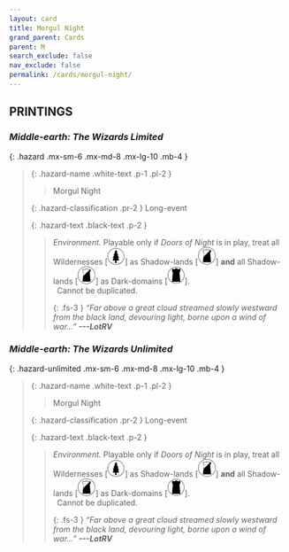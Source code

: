 ```yaml
---
layout: card
title: Morgul Night
grand_parent: Cards
parent: M
search_exclude: false
nav_exclude: false
permalink: /cards/morgul-night/
---
```


## PRINTINGS


### _Middle-earth: The Wizards Limited_

{: .hazard .mx-sm-6 .mx-md-8 .mx-lg-10 .mb-4 }
> {: .hazard-name .white-text .p-1 .pl-2 }
> > <div class="hazard-mp"></div>
> > <div class="card-name">Morgul Night</div>
>
> {: .hazard-classification .pr-2 }
> Long-event
>
> {: .hazard-text .black-text .p-2 }
> > _Environment._ Playable only if _Doors of Night_ is in play, treat all Wildernesses <nobr>[<img src="/assets/images/wilderness.svg">]</nobr> as Shadow-lands <nobr>[<img src="/assets/images/shadow-land.svg">]</nobr> **and** all Shadow-lands <nobr>[<img src="/assets/images/shadow-land.svg">]</nobr> as Dark-domains <nobr>[<img src="/assets/images/dark-domain.svg">]</nobr>. <br>&ensp;Cannot be duplicated. 
> > 
> > {: .fs-3 } 
> > _“Far above a great cloud streamed slowly westward from the black land, devouring light, borne upon a wind of war...”_ ***---&#65279;LotRV*** 
>

### _Middle-earth: The Wizards Unlimited_

{: .hazard-unlimited .mx-sm-6 .mx-md-8 .mx-lg-10 .mb-4 }
> {: .hazard-name .white-text .p-1 .pl-2 }
> > <div class="hazard-mp"></div>
> > <div class="card-name">Morgul Night</div>
>
> {: .hazard-classification .pr-2 }
> Long-event
>
> {: .hazard-text .black-text .p-2 }
> > _Environment._ Playable only if _Doors of Night_ is in play, treat all Wildernesses <nobr>[<img src="/assets/images/wilderness.svg">]</nobr> as Shadow-lands <nobr>[<img src="/assets/images/shadow-land.svg">]</nobr> **and** all Shadow-lands <nobr>[<img src="/assets/images/shadow-land.svg">]</nobr> as Dark-domains <nobr>[<img src="/assets/images/dark-domain.svg">]</nobr>. <br>&ensp;Cannot be duplicated. 
> > 
> > {: .fs-3 } 
> > _“Far above a great cloud streamed slowly westward from the black land, devouring light, borne upon a wind of war...”_ ***---&#65279;LotRV*** 
>

